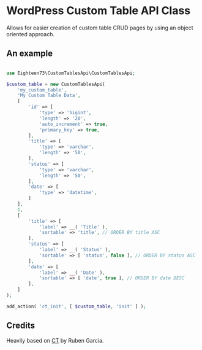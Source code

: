 # WordPress Custom Table API Class

Allows for easier creation of custom table CRUD pages by using an object oriented approach.

## An example

```php

use Eighteen73\CustomTablesApi\CustomTablesApi;

$custom_table = new CustomTablesApi(
	'my_custom_table',
	'My Custom Table Data',
	[
		'id' => [
			'type' => 'bigint',
			'length' => '20',
			'auto_increment' => true,
			'primary_key' => true,
		],
		'title' => [
			'type' => 'varchar',
			'length' => '50',
		],
		'status' => [
			'type' => 'varchar',
			'length' => '50',
		],
		'date' => [
			'type' => 'datetime',
		]
	],
	1,
	[
		'title' => [
			'label' => __( 'Title' ),
			'sortable' => 'title', // ORDER BY title ASC
		],
		'status' => [
			'label' => __( 'Status' ),
			'sortable' => [ 'status', false ], // ORDER BY status ASC
		],
		'date' => [
			'label' => __( 'Date' ),
			'sortable' => [ 'date', true ], // ORDER BY date DESC
		],
	]
);

add_action( 'ct_init', [ $custom_table, 'init' ] );
```

## Credits

Heavily based on [CT](https://github.com/rubengc/CT) by Ruben Garcia.
